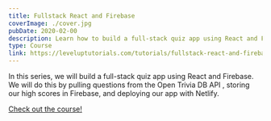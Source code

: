 ```yaml
---
title: Fullstack React and Firebase
coverImage: ./cover.jpg
pubDate: 2020-02-00
description: Learn how to build a full-stack quiz app using React and Firebase.
type: Course
link: https://leveluptutorials.com/tutorials/fullstack-react-and-firebase
---
```


In this series, we will build a full-stack quiz app using React and Firebase. We will do this by pulling questions from the Open Trivia DB API , storing our high scores in Firebase, and deploying our app with Netlify.

[Check out the course!](https://leveluptutorials.com/tutorials/fullstack-react-and-firebase)
